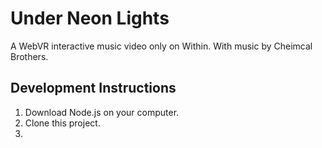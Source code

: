 # Under Neon Lights
A WebVR interactive music video only on Within. With music by Cheimcal Brothers.

## Development Instructions

1. Download Node.js on your computer.
2. Clone this project.
3. 